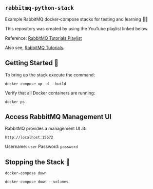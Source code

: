## `rabbitmq-python-stack`

Example RabbitMQ docker-compose stacks for testing and learning 🚀🐇

This repository was created by using the YouTube playlist linked below.

Reference: [RabbitMQ Tutorials Playlist](https://youtube.com/playlist?list=PLalrWAGybpB-UHbRDhFsBgXJM1g6T4IvO&si=Wknp4RcnAcUmM2HZ)

Also see, [RabbitMQ Tutorials](https://www.rabbitmq.com/tutorials).


## Getting Started 🚀

To bring up the stack execute the command:

`docker-compose up -d --build`

Verify that all Docker containers are running:

`docker ps`

## Access RabbitMQ Management UI

RabbitMQ provides a management UI at:

`http://localhost:15672`

Username: `user`
Password: `password`
 

## Stopping the Stack 🛑 

`docker-compose down`

`docker-compose down --volumes`
